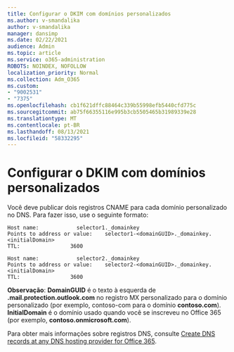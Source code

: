 ```yaml
---
title: Configurar o DKIM com domínios personalizados
ms.author: v-smandalika
author: v-smandalika
manager: dansimp
ms.date: 02/22/2021
audience: Admin
ms.topic: article
ms.service: o365-administration
ROBOTS: NOINDEX, NOFOLLOW
localization_priority: Normal
ms.collection: Adm_O365
ms.custom:
- "9002531"
- "7375"
ms.openlocfilehash: cb1f621dffc88464c339b55998efb5440cfd775c
ms.sourcegitcommit: ab75f66355116e995b3cb5505465b31989339e28
ms.translationtype: MT
ms.contentlocale: pt-BR
ms.lasthandoff: 08/13/2021
ms.locfileid: "58332295"
---
```

# <a name="set-up-dkim-with-custom-domains"></a>Configurar o DKIM com domínios personalizados

Você deve publicar dois registros CNAME para cada domínio personalizado no DNS. Para fazer isso, use o seguinte formato:

```console
Host name:            selector1._domainkey
Points to address or value:    selector1-<domainGUID>._domainkey.<initialDomain>
TTL:                3600

Host name:            selector2._domainkey
Points to address or value:    selector2-<domainGUID>._domainkey.<initialDomain>
TTL:                3600
```
**Observação**: **DomainGUID** é o texto à esquerda de **.mail.protection.outlook.com** no registro MX personalizado para o domínio personalizado (por exemplo, contoso-com para o domínio **contoso.com**). **InitialDomain** é o domínio usado quando você se inscreveu no Office 365 (por exemplo, **contoso.onmicrosoft.com**).

Para obter mais informações sobre registros DNS, consulte [Create DNS records at any DNS hosting provider for Office 365](https://docs.microsoft.com/microsoft-365/admin/get-help-with-domains/create-dns-records-at-any-dns-hosting-provider).